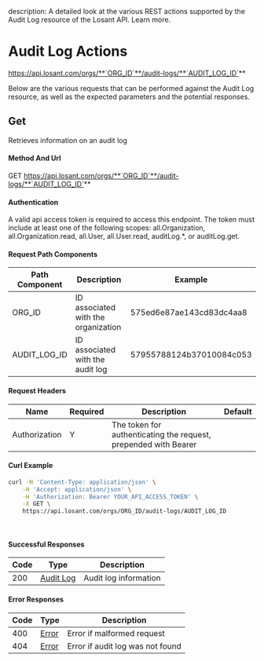 description: A detailed look at the various REST actions supported by the Audit Log resource of the Losant API. Learn more.

# Audit Log Actions

https://api.losant.com/orgs/**`ORG_ID`**/audit-logs/**`AUDIT_LOG_ID`**

Below are the various requests that can be performed against the
Audit Log resource, as well as the expected
parameters and the potential responses.

## Get

Retrieves information on an audit log

#### Method And Url

GET https://api.losant.com/orgs/**`ORG_ID`**/audit-logs/**`AUDIT_LOG_ID`**

#### Authentication
A valid api access token is required to access this endpoint. The token must
include at least one of the following scopes:
all.Organization, all.Organization.read, all.User, all.User.read, auditLog.*, or auditLog.get.

#### Request Path Components

| Path Component | Description | Example |
| -------------- | ----------- | ------- |
| ORG_ID | ID associated with the organization | 575ed6e87ae143cd83dc4aa8 |
| AUDIT_LOG_ID | ID associated with the audit log | 57955788124b37010084c053 |

#### Request Headers

| Name | Required | Description | Default |
| ---- | -------- | ----------- | ------- |
| Authorization | Y | The token for authenticating the request, prepended with Bearer | |

#### Curl Example

```bash
curl -H 'Content-Type: application/json' \
    -H 'Accept: application/json' \
    -H 'Authorization: Bearer YOUR_API_ACCESS_TOKEN' \
    -X GET \
    https://api.losant.com/orgs/ORG_ID/audit-logs/AUDIT_LOG_ID
```
<br/>

#### Successful Responses

| Code | Type | Description |
| ---- | ---- | ----------- |
| 200 | [Audit Log](schemas.md#audit-log) | Audit log information |

#### Error Responses

| Code | Type | Description |
| ---- | ---- | ----------- |
| 400 | [Error](schemas.md#error) | Error if malformed request |
| 404 | [Error](schemas.md#error) | Error if audit log was not found |

<br/>

